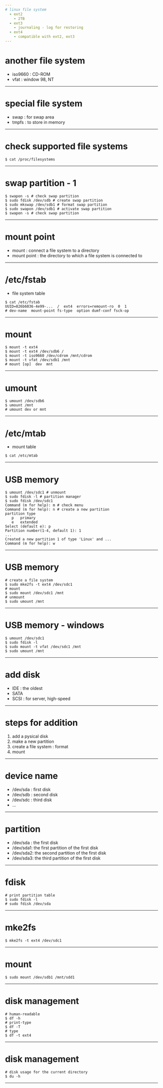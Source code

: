 ```yaml
---
# linux file system
  - ext2
    - 2TB
  - ext3
    - journaling - log for restoring
  - ext4
    - compatible with ext2, ext3
---
```

# another file system
  - iso9660 : CD-ROM
  - vfat : window 98, NT
---
# special file system
  - swap : for swap area
  - tmpfs : to store in memory
---
# check supported file systems
```
$ cat /proc/filesystems
```
---
# swap partition - 1
```
$ swapon -s # check swap partition
$ sudo fdisk /dev/sdb # create swap partition
$ sudo mkswap /dev/sdb1 # format swap partition
$ sudo swapon /dev/sdb1 # activate swap partition
$ swapon -s # check swap partition
```
---
# mount point
  - mount : connect a file system to a directory
  - mount point : the directory to which a file system is connected to
---
# /etc/fstab
  - file system table
```
$ cat /etc/fstab
UUID=826b6036-4e99-...  /  ext4  errors=remount-ro  0  1
# dev-name  mount-point fs-type  option dumf-conf fsck-op
```
---
# mount 
```
$ mount -t ext4
$ mount -t ext4 /dev/sdb6 /
$ mount -t iso9660 /dev/cdrom /mnt/cdrom
$ mount -t vfat /dev/sdb1 /mnt
# mount [op]  dev  mnt
```
---
# umount
```
$ umount /dev/sdb6
$ umount /mnt
# umount dev or mnt
```
---
# /etc/mtab
  - mount table
```
$ cat /etc/mtab
```
---
# USB memory
```
$ umount /dev/sdc1 # unmount
$ sudo fdisk -l # partition manager
$ sudo fdisk /dev/sdc1 
Command (m for help): m # check menu
Command (m for help): n # create a new partition
partition type
   p   primary
   e   extended
Select (default e): p
Partition number(1-4, default 1): 1
...
Created a new partition 1 of type 'Linux' and ...
Command (m for help): w
```
---
# USB memory
```
# create a file system
$ sudo mke2fs -t ext4 /dev/sdc1
# mount
$ sudo mount /dev/sdc1 /mnt
# unmount
$ sudo umount /mnt
```
---
# USB memory - windows
```
$ umount /dev/sdc1
$ sudo fdisk -l
$ sudo mount -t vfat /dev/sdc1 /mnt
$ sudo umount /mnt
```
---
# add disk
  - IDE : the oldest
  - SATA 
  - SCSI : for server, high-speed
---
# steps for addition
  1. add a pysical disk 
  2. make a new partition
  3. create a file system : format
  4. mount
---
# device name
  - /dev/sda : first disk
  - /dev/sdb : second disk
  - /dev/sdc : third disk
  - ...
---
# partition
  - /dev/sda : the first disk
  - /dev/sda1: the first partition of the first disk
  - /dev/sda2: the second partition of the first disk
  - /dev/sda3: the third partition of the first disk
---
# fdisk
```
# print partition table
$ sudo fdisk -l
# sudo fdisk /dev/sda
```
---
# mke2fs
```
$ mke2fs -t ext4 /dev/sdc1
```
---
# mount
```
$ sudo mount /dev/sdb1 /mnt/sdd1
```
---
# disk management
```
# human-readable
$ df -h
# print-type
$ df -T
# type
$ df -t ext4
```
---
# disk management
```
# disk usage for the current directory
$ du -h 
```
---




